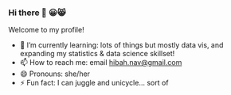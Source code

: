 ### Hi there 👋 😀😸
Welcome to my profile!

- 🌱 I’m currently learning: lots of things but mostly data vis, and expanding my statistics & data science skillset!
- 📫 How to reach me:  email hibah.nav@gmail.com
- 😄 Pronouns: she/her
- ⚡ Fun fact: I can juggle and unicycle... sort of

